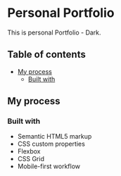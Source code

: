 # Personal Portfolio

This is personal Portfolio - Dark. 

## Table of contents
- [My process](#my-process)
  - [Built with](#built-with)

## My process

### Built with

- Semantic HTML5 markup
- CSS custom properties
- Flexbox
- CSS Grid
- Mobile-first workflow

